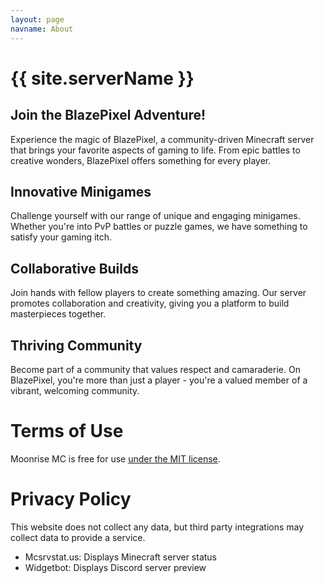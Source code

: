 ```yaml
---
layout: page
navname: About
---
```


# {{ site.serverName }}
## Join the BlazePixel Adventure!

Experience the magic of BlazePixel, a community-driven Minecraft server that brings your favorite aspects of gaming to life. From epic battles to creative wonders, BlazePixel offers something for every player.

## Innovative Minigames

Challenge yourself with our range of unique and engaging minigames. Whether you're into PvP battles or puzzle games, we have something to satisfy your gaming itch.

## Collaborative Builds

Join hands with fellow players to create something amazing. Our server promotes collaboration and creativity, giving you a platform to build masterpieces together.

## Thriving Community

Become part of a community that values respect and camaraderie. On BlazePixel, you're more than just a player - you're a valued member of a vibrant, welcoming community.

# Terms of Use

Moonrise MC is free for use [under the MIT license](https://github.com/coffeebank/moonrise).


# Privacy Policy

This website does not collect any data, but third party integrations may collect data to provide a service.

- Mcsrvstat.us: Displays Minecraft server status
- Widgetbot: Displays Discord server preview
